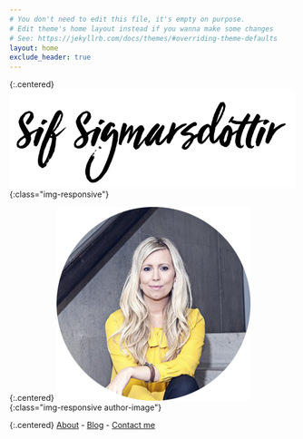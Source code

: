 ```yaml
---
# You don't need to edit this file, it's empty on purpose.
# Edit theme's home layout instead if you wanna make some changes
# See: https://jekyllrb.com/docs/themes/#overriding-theme-defaults
layout: home
exclude_header: true
---
```


{:.centered}
  ![image-title-here](/assets/img/sif-sigmarsdottir-name.png){:class="img-responsive"}


{:.centered}
  ![image-title-here](/assets/img/sif-sigmarsdottir.png){:class="img-responsive  author-image"}

{:.centered}
  [About](about) - [Blog](http://www.medium.com/sifs-journal) - [Contact me](contact)
